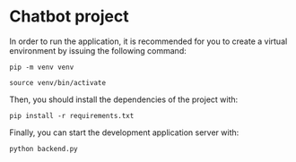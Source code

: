 # Chatbot project

In order to run the application, it is recommended for you to create a virtual environment by issuing the following command:

```pip -m venv venv```

```source venv/bin/activate```

Then, you should install the dependencies of the project with:

```pip install -r requirements.txt```

Finally, you can start the development application server with:

```python backend.py```
